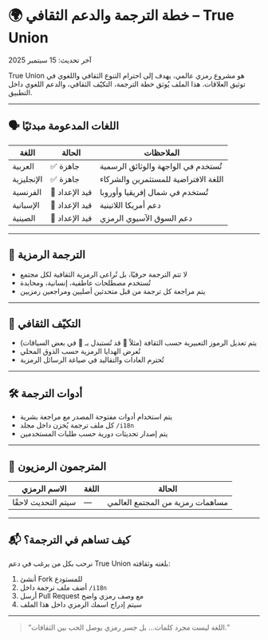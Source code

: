 # 🌍 خطة الترجمة والدعم الثقافي – True Union

آخر تحديث: 15 سبتمبر 2025

True Union هو مشروع رمزي عالمي، يهدف إلى احترام التنوع الثقافي واللغوي في توثيق العلاقات. هذا الملف يُوثق خطة الترجمة، التكيّف الثقافي، والدعم اللغوي داخل التطبيق.

---

## 🗣️ اللغات المدعومة مبدئيًا

| اللغة | الحالة | الملاحظات |
|--------|--------|------------|
| العربية | ✅ جاهزة | تُستخدم في الواجهة والوثائق الرسمية |
| الإنجليزية | ✅ جاهزة | اللغة الافتراضية للمستثمرين والشركاء |
| الفرنسية | 🔄 قيد الإعداد | تُستخدم في شمال إفريقيا وأوروبا |
| الإسبانية | 🔄 قيد الإعداد | دعم أمريكا اللاتينية |
| الصينية | 🔄 قيد الإعداد | دعم السوق الآسيوي الرمزي |

---

## 🧠 الترجمة الرمزية

- لا تتم الترجمة حرفيًا، بل تُراعى الرمزية الثقافية لكل مجتمع  
- تُستخدم مصطلحات عاطفية، إنسانية، ومحايدة  
- يتم مراجعة كل ترجمة من قبل متحدثين أصليين ومراجعين رمزيين

---

## 🧬 التكيّف الثقافي

- يتم تعديل الرموز التعبيرية حسب الثقافة (مثلاً 💍 قد تُستبدل بـ 🧿 في بعض السياقات)  
- تُعرض الهدايا الرمزية حسب الذوق المحلي  
- تُحترم العادات والتقاليد في صياغة الرسائل الرمزية

---

## 🛠️ أدوات الترجمة

- يتم استخدام أدوات مفتوحة المصدر مع مراجعة بشرية  
- كل ملف ترجمة يُخزن داخل مجلد `/i18n`  
- يتم إصدار تحديثات دورية حسب طلبات المستخدمين

---

## 🤝 المترجمون الرمزيون

| الاسم الرمزي | اللغة | الحالة |
|--------------|--------|---------|
| سيتم التحديث لاحقًا | — | مساهمات رمزية من المجتمع العالمي |

---

## 📬 كيف تساهم في الترجمة؟

نرحب بكل من يرغب في دعم True Union بلغته وثقافته:  
1. أنشئ Fork للمستودع  
2. أضف ملف ترجمة داخل `/i18n`  
3. أرسل Pull Request مع وصف رمزي واضح  
4. سيتم إدراج اسمك الرمزي داخل هذا الملف

---

> “اللغة ليست مجرد كلمات… بل جسر رمزي يوصل الحب بين الثقافات.”
